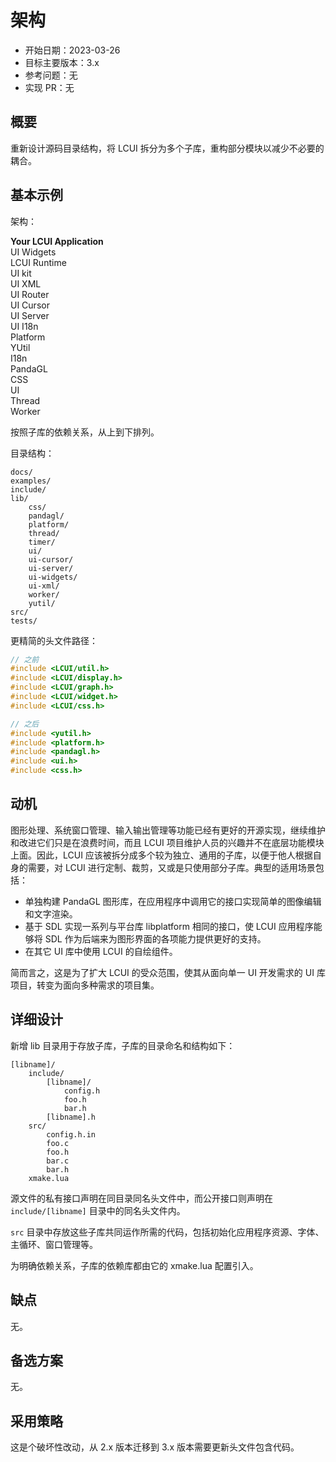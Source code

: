 # 架构

- 开始日期：2023-03-26
- 目标主要版本：3.x
- 参考问题：无
- 实现 PR：无

## 概要

重新设计源码目录结构，将 LCUI 拆分为多个子库，重构部分模块以减少不必要的耦合。

## 基本示例

架构：

<div className="arch">
  <b>Your LCUI Application</b>
  <div className="arch-layer arch-yellow-2">UI Widgets</div>
  <div className="arch-layer arch-yellow-2">
    LCUI Runtime
  </div>
  <div className="arch-layer arch-row arch-yellow-2">
    <div className="arch-layer arch-yellow">
      UI kit
      <div className="arch-card-list">
        <div className="arch-card">UI XML</div>
        <div className="arch-card">UI Router</div>
        <div className="arch-card">UI Cursor</div>
        <div className="arch-card">UI Server</div>
        <div className="arch-card">UI I18n</div>
      </div>
    </div>
    <div className="arch-card arch-orange">Platform</div>
  </div>
  <div className="arch-layer arch-green">
    <div className="arch-card-list">
      <div className="arch-card">YUtil</div>
      <div className="arch-card">I18n</div>
      <div className="arch-card">PandaGL</div>
      <div className="arch-card">CSS</div>
      <div className="arch-card">UI</div>
      <div className="arch-card">Thread</div>
      <div className="arch-card">Worker</div>
     </div>
  </div>
</div>

按照子库的依赖关系，从上到下排列。

目录结构：

```text
docs/
examples/
include/
lib/
    css/
    pandagl/
    platform/
    thread/
    timer/
    ui/
    ui-cursor/
    ui-server/
    ui-widgets/
    ui-xml/
    worker/
    yutil/
src/
tests/
```

更精简的头文件路径：

```c
// 之前
#include <LCUI/util.h>
#include <LCUI/display.h>
#include <LCUI/graph.h>
#include <LCUI/widget.h>
#include <LCUI/css.h>

// 之后
#include <yutil.h>
#include <platform.h>
#include <pandagl.h>
#include <ui.h>
#include <css.h>
```

## 动机

图形处理、系统窗口管理、输入输出管理等功能已经有更好的开源实现，继续维护和改进它们只是在浪费时间，而且 LCUI 项目维护人员的兴趣并不在底层功能模块上面。因此，LCUI 应该被拆分成多个较为独立、通用的子库，以便于他人根据自身的需要，对 LCUI 进行定制、裁剪，又或是只使用部分子库。典型的适用场景包括：

- 单独构建 PandaGL 图形库，在应用程序中调用它的接口实现简单的图像编辑和文字渲染。
- 基于 SDL 实现一系列与平台库 libplatform 相同的接口，使 LCUI 应用程序能够将 SDL 作为后端来为图形界面的各项能力提供更好的支持。
- 在其它 UI 库中使用 LCUI 的自绘组件。

简而言之，这是为了扩大 LCUI 的受众范围，使其从面向单一 UI 开发需求的 UI 库项目，转变为面向多种需求的项目集。

## 详细设计

新增 lib 目录用于存放子库，子库的目录命名和结构如下：

```
[libname]/
    include/
        [libname]/
            config.h
            foo.h
            bar.h
        [libname].h
    src/
        config.h.in
        foo.c
        foo.h
        bar.c
        bar.h
    xmake.lua
```

源文件的私有接口声明在同目录同名头文件中，而公开接口则声明在 `include/[libname]` 目录中的同名头文件内。

`src` 目录中存放这些子库共同运作所需的代码，包括初始化应用程序资源、字体、主循环、窗口管理等。

为明确依赖关系，子库的依赖库都由它的 xmake.lua 配置引入。

## 缺点

无。

## 备选方案

无。

## 采用策略

这是个破坏性改动，从 2.x 版本迁移到 3.x 版本需要更新头文件包含代码。
